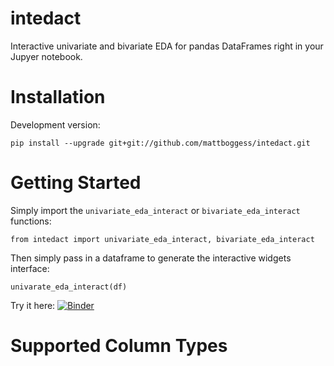 # intedact

Interactive univariate and bivariate EDA for pandas DataFrames right in your Jupyer notebook.

# Installation

Development version:

    pip install --upgrade git+git://github.com/mattboggess/intedact.git

# Getting Started

Simply import the `univariate_eda_interact` or `bivariate_eda_interact` functions:

    from intedact import univariate_eda_interact, bivariate_eda_interact

Then simply pass in a dataframe to generate the interactive widgets interface:

    univarate_eda_interact(df)

Try it here: [![Binder](https://mybinder.org/badge_logo.svg)](https://mybinder.org/v2/gh/mattboggess/intedact/master?filepath=demo/demo.ipynb)

# Supported Column Types
